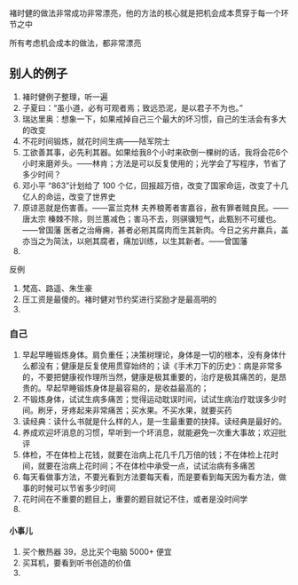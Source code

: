 

褚时健的做法非常成功非常漂亮，他的方法的核心就是把机会成本贯穿于每一个环节之中  

所有考虑机会成本的做法，都非常漂亮  


## 别人的例子  
1. 褚时健例子整理，听一遍
2. 子夏曰：“虽小道，必有可观者焉；致远恐泥，是以君子不为也。”  
3. 瑞达里奥：想象一下，如果戒掉自己三个最大的坏习惯，自己的生活会有多大的改变  
4. 不花时间锻炼，就花时间生病——陆军院士
5. 工欲善其事，必先利其器。如果给我8个小时来砍倒一棵树的话，我将会花6个小时来磨斧头。——林肯；方法是可以反复使用的；光学会了写程序，节省了多少时间？
6. 邓小平 “863”计划给了 100 个亿，回报超万倍，改变了国家命运，改变了十几亿人的命运，改变了世界史  
7. 原谅恶就是伤害善。——富兰克林
夫养稂莠者害嘉谷，赦有罪者贼良民。——唐太宗
榛棘不除，则兰蕙减色；害马不去，则骐骥短气，此甄别不可缓也。——曾国藩
医者之治瘠痈，甚者必剜其腐肉而生其新肉。今日之劣弁羸兵，盖亦当之为简汰，以剜其腐者，痛加训练，以生其新者。——曾国藩
8. 



反例
1. 梵高、路遥、朱生豪
2. 压工资是最傻的。褚时健对节约奖进行奖励才是最高明的
3. 


### 自己
1. 早起早睡锻炼身体。肩负重任；决策树理论，身体是一切的根本，没有身体什么都没有；健康是反复使用贯穿始终的；读《手术刀下的历史》：病是非常多的，不要把健康视作理所当然，健康是极其重要的，治疗是极其痛苦的，是昂贵的。早起早睡锻炼身体是最容易的，是收益最高的；
2. 不锻炼身体，试试生病多痛苦；觉得运动耽误时间，试试生病治疗耽误多少时间。刷牙，牙疼起来非常痛苦；买水果。不买水果，就要买药  
3. 读经典：读什么书就是什么样的人，是一生最重要的抉择。读经典是最好的。  
4. 养成欢迎坏消息的习惯，早听到一个坏消息，就能避免一次重大事故；欢迎批评  
5. 体检，不在体检上花钱，就要在治病上花几千几万倍的钱；不在体检上花时间，就要在治病上花时间；不在体检中承受一点，试试治病有多痛苦  
6. 每天看做事方法，不要光看到方法要每天看，而是要看到每天因为看方法，做事的时候可以节省多少时间
7. 花时间在不重要的题目上，重要的题目就记不住，或者是没时间学  
8. 





#### 小事儿
1. 买个散热器 39，总比买个电脑 5000+ 便宜  
2. 买耳机，要看到听书创造的价值
3. 

